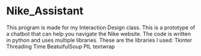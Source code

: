# Nike_Assistant

This program is made for my Interaction Design class.
This is a prototype of a chatbot that can help you navigate the Nike website.
The code is written in python and uses multiple libraries.
These are the libraries I used:
Tkinter
Threading
Time
BeatuifulSoup
PIL
textwrap
